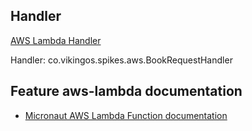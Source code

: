 ## Handler

[AWS Lambda Handler](https://docs.aws.amazon.com/lambda/latest/dg/java-handler.html)

Handler: co.vikingos.spikes.aws.BookRequestHandler

## Feature aws-lambda documentation

- [Micronaut AWS Lambda Function documentation](https://micronaut-projects.github.io/micronaut-aws/latest/guide/index.html#lambda)

